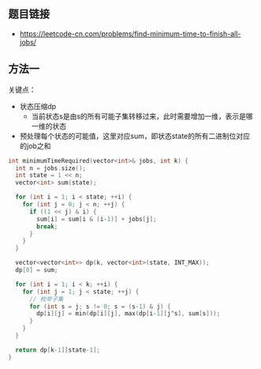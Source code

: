 ## 题目链接
- https://leetcode-cn.com/problems/find-minimum-time-to-finish-all-jobs/

## 方法一
关键点：
- 状态压缩dp
  - 当前状态s是由s的所有可能子集转移过来，此时需要增加一维，表示是哪一维的状态
- 预处理每个状态的可能值，这里对应sum，即状态state的所有二进制位对应的job之和

```c++
int minimumTimeRequired(vector<int>& jobs, int k) {
  int n = jobs.size();
  int state = 1 << n;
  vector<int> sum(state);

  for (int i = 1; i < state; ++i) {
    for (int j = 0; j < n; ++j) {
      if ((1 << j) & i) {
        sum[i] = sum[i & (i-1)] + jobs[j];
        break;
      }
    }
  }

  vector<vector<int>> dp(k, vector<int>(state, INT_MAX));
  dp[0] = sum;

  for (int i = 1; i < k; ++i) {
    for (int j = 1; j < state; ++j) {
      // 枚举子集
      for (int s = j; s != 0; s = (s-1) & j) {
        dp[i][j] = min(dp[i][j], max(dp[i-1][j^s], sum[s]));
      }
    }
  }

  return dp[k-1][state-1];
}
```
